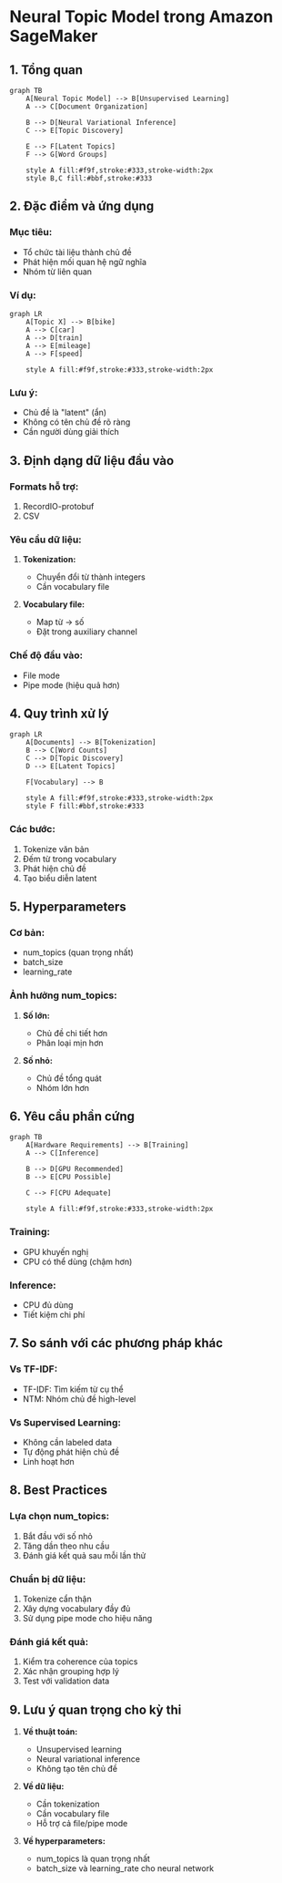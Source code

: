 # Neural Topic Model trong Amazon SageMaker

## 1. Tổng quan

```mermaid
graph TB
    A[Neural Topic Model] --> B[Unsupervised Learning]
    A --> C[Document Organization]
    
    B --> D[Neural Variational Inference]
    C --> E[Topic Discovery]
    
    E --> F[Latent Topics]
    F --> G[Word Groups]
    
    style A fill:#f9f,stroke:#333,stroke-width:2px
    style B,C fill:#bbf,stroke:#333
```

## 2. Đặc điểm và ứng dụng

### Mục tiêu:
- Tổ chức tài liệu thành chủ đề
- Phát hiện mối quan hệ ngữ nghĩa
- Nhóm từ liên quan

### Ví dụ:
```mermaid
graph LR
    A[Topic X] --> B[bike]
    A --> C[car]
    A --> D[train]
    A --> E[mileage]
    A --> F[speed]
    
    style A fill:#f9f,stroke:#333,stroke-width:2px
```

### Lưu ý:
- Chủ đề là "latent" (ẩn)
- Không có tên chủ đề rõ ràng
- Cần người dùng giải thích

## 3. Định dạng dữ liệu đầu vào

### Formats hỗ trợ:
1. RecordIO-protobuf
2. CSV

### Yêu cầu dữ liệu:
1. **Tokenization:**
   - Chuyển đổi từ thành integers
   - Cần vocabulary file

2. **Vocabulary file:**
   - Map từ -> số
   - Đặt trong auxiliary channel

### Chế độ đầu vào:
- File mode
- Pipe mode (hiệu quả hơn)

## 4. Quy trình xử lý

```mermaid
graph LR
    A[Documents] --> B[Tokenization]
    B --> C[Word Counts]
    C --> D[Topic Discovery]
    D --> E[Latent Topics]
    
    F[Vocabulary] --> B
    
    style A fill:#f9f,stroke:#333,stroke-width:2px
    style F fill:#bbf,stroke:#333
```

### Các bước:
1. Tokenize văn bản
2. Đếm từ trong vocabulary
3. Phát hiện chủ đề
4. Tạo biểu diễn latent

## 5. Hyperparameters

### Cơ bản:
- num_topics (quan trọng nhất)
- batch_size 
- learning_rate

### Ảnh hưởng num_topics:
1. **Số lớn:**
   - Chủ đề chi tiết hơn
   - Phân loại mịn hơn

2. **Số nhỏ:**
   - Chủ đề tổng quát
   - Nhóm lớn hơn

## 6. Yêu cầu phần cứng

```mermaid
graph TB
    A[Hardware Requirements] --> B[Training]
    A --> C[Inference]
    
    B --> D[GPU Recommended]
    B --> E[CPU Possible]
    
    C --> F[CPU Adequate]
    
    style A fill:#f9f,stroke:#333,stroke-width:2px
```

### Training:
- GPU khuyến nghị
- CPU có thể dùng (chậm hơn)

### Inference:
- CPU đủ dùng
- Tiết kiệm chi phí

## 7. So sánh với các phương pháp khác

### Vs TF-IDF:
- TF-IDF: Tìm kiếm từ cụ thể
- NTM: Nhóm chủ đề high-level

### Vs Supervised Learning:
- Không cần labeled data
- Tự động phát hiện chủ đề
- Linh hoạt hơn

## 8. Best Practices

### Lựa chọn num_topics:
1. Bắt đầu với số nhỏ
2. Tăng dần theo nhu cầu
3. Đánh giá kết quả sau mỗi lần thử

### Chuẩn bị dữ liệu:
1. Tokenize cẩn thận
2. Xây dựng vocabulary đầy đủ
3. Sử dụng pipe mode cho hiệu năng

### Đánh giá kết quả:
1. Kiểm tra coherence của topics
2. Xác nhận grouping hợp lý
3. Test với validation data

## 9. Lưu ý quan trọng cho kỳ thi

1. **Về thuật toán:**
   - Unsupervised learning
   - Neural variational inference
   - Không tạo tên chủ đề

2. **Về dữ liệu:**
   - Cần tokenization
   - Cần vocabulary file
   - Hỗ trợ cả file/pipe mode

3. **Về hyperparameters:**
   - num_topics là quan trọng nhất
   - batch_size và learning_rate cho neural network